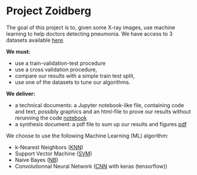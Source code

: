 # Project Zoidberg

The goal of this project is to, given some X-ray images, use machine learning to help doctors detecting pneumonia.
We have access to 3 datasets available [here](https://www.kaggle.com/paultimothymooney/chest-xray-pneumonia).

**We must:**

- use a train-validation-test procedure
- use a cross validation procedure,
- compare our results with a simple train test split,
- use one of the datasets to tune our algorithms.

**We deliver:**

- a technical documents:
a Jupyter notebook-like file, containing code and text, possibly graphics and an html-file to prove our results without rerunning the code
[notebook](/zoidberg.ipynb)
- a synthesis document:
a pdf file to sum up our results and figures
[pdf](/zoidberg.pdf)

We choose to use the following Machine Learning (ML) algorithm:

- k-Nearest Neighbors ([KNN](https://scikit-learn.org/stable/modules/neighbors.html))
- Support Vector Machine ([SVM](https://scikit-learn.org/stable/modules/svm.html))
- Naive Bayes ([NB](https://scikit-learn.org/stable/modules/naive_bayes.html))
- Convolutionnal Neural Network ([CNN](https://en.wikipedia.org/wiki/Convolutional_neural_network) with keras (tensorflow))
